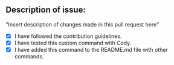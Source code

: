 ## Description of issue:
"Insert description of changes made in this pull request here"

- [x] I have followed the contribution guidelines.
- [x] I have tested this custom command with Cody.
- [x] I have added this command to the README.md file with other commands.
